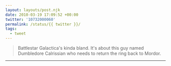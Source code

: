 ```yaml
---
layout: layouts/post.njk
date: 2010-03-19 17:09:52 +00:00
twitter: '10732000060'
permalink: /status/{{ twitter }}/
tags: 
  - tweet
---
```


> Battlestar Galactica's kinda bland. It's about this guy named Dumbledore Calrissian who needs to return the ring back to Mordor.

---
